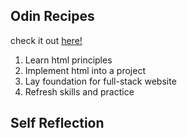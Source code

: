 ## Odin Recipes 
check it out [here!](https://reyesjl.github.io/odin-recipes/)
1. Learn html principles 
2. Implement html into a project
3. Lay foundation for full-stack website
4. Refresh skills and practice

## Self Reflection
